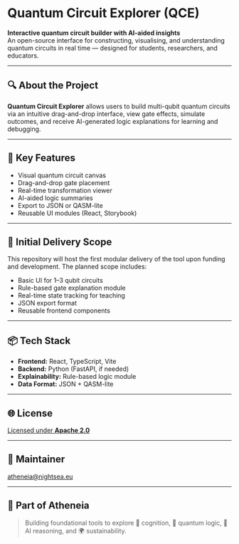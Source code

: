 # Quantum Circuit Explorer (QCE)

**Interactive quantum circuit builder with AI-aided insights**  
An open-source interface for constructing, visualising, and understanding quantum circuits in real time — designed for students, researchers, and educators.

---

## 🔍 About the Project

**Quantum Circuit Explorer** allows users to build multi-qubit quantum circuits via an intuitive drag-and-drop interface, view gate effects, simulate outcomes, and receive AI-generated logic explanations for learning and debugging.

---

## 🎯 Key Features

- Visual quantum circuit canvas  
- Drag-and-drop gate placement  
- Real-time transformation viewer  
- AI-aided logic summaries  
- Export to JSON or QASM-lite  
- Reusable UI modules (React, Storybook)

---

## 🧪 Initial Delivery Scope

This repository will host the first modular delivery of the tool upon funding and development. The planned scope includes:

- Basic UI for 1–3 qubit circuits  
- Rule-based gate explanation module  
- Real-time state tracking for teaching  
- JSON export format  
- Reusable frontend components

---

## 📦 Tech Stack

- **Frontend:** React, TypeScript, Vite  
- **Backend:** Python (FastAPI, if needed)  
- **Explainability:** Rule-based logic module  
- **Data Format:** JSON + QASM-lite

---

## 🌐 License

[Licensed under **Apache 2.0**](license)

---

## 🤝 Maintainer

[atheneia@nightsea.eu](https://nightsea.eu/research.html)

---

## 🧭 Part of Atheneia

> Building foundational tools to explore 🧠 cognition, 🧮 quantum logic, 🤖 AI reasoning, and 🌍 sustainability.
